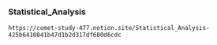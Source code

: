 ### Statistical_Analysis

`https://comet-study-477.notion.site/Statistical_Analysis-425b6410841b47d1b2d317df680d6cdc`